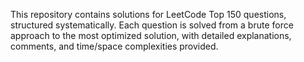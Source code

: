 This repository contains solutions for LeetCode Top 150 questions, structured systematically. Each question is solved from a brute force approach to the most optimized solution, with detailed explanations, comments, and time/space complexities provided.